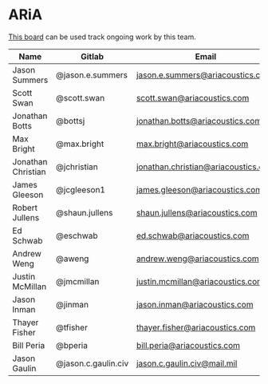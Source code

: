 # ARiA

[This board](https://gitlab.jatic.net/groups/jatic/aria/-/boards) can be used track ongoing work by this team.

| Name | Gitlab | Email | Org | Role |
| ---- | ------ | ----- | --- | ---- |
| Jason Summers | @jason.e.summers | jason.e.summers@ariacoustics.com | ARiA | Lead Scientist |
| Scott Swan | @scott.swan | scott.swan@ariacoustics.com | ARiA | Scrum Master |
| Jonathan Botts | @bottsj | jonathan.botts@ariacoustics.com | ARiA | SME |
| Max Bright | @max.bright | max.bright@ariacoustics.com | ARiA | SME |
| Jonathan Christian | @jchristian | jonathan.christian@ariacoustics.com | ARiA | SME |
| James Gleeson | @jcgleeson1 | james.gleeson@ariacoustics.com | ARiA | Developer |
| Robert Jullens | @shaun.jullens | shaun.jullens@ariacoustics.com | ARiA | Developer |
| Ed Schwab | @eschwab | ed.schwab@ariacoustics.com | ARiA | IT |
| Andrew Weng | @aweng | andrew.weng@ariacoustics.com | ARiA | Developer |
| Justin McMillan | @jmcmillan | justin.mcmillan@ariacoustics.com | ARiA | SME |
| Jason Inman | @jinman | jason.inman@ariacoustics.com | ARiA | Developer |
| Thayer Fisher | @tfisher | thayer.fisher@ariacoustics.com | ARiA | Developer |
| Bill Peria | @bperia | bill.peria@ariacoustics.com | ARiA | Developer |
| Jason Gaulin | @jason.c.gaulin.civ | jason.c.gaulin.civ@mail.mil | CDAO | Product Owner |
